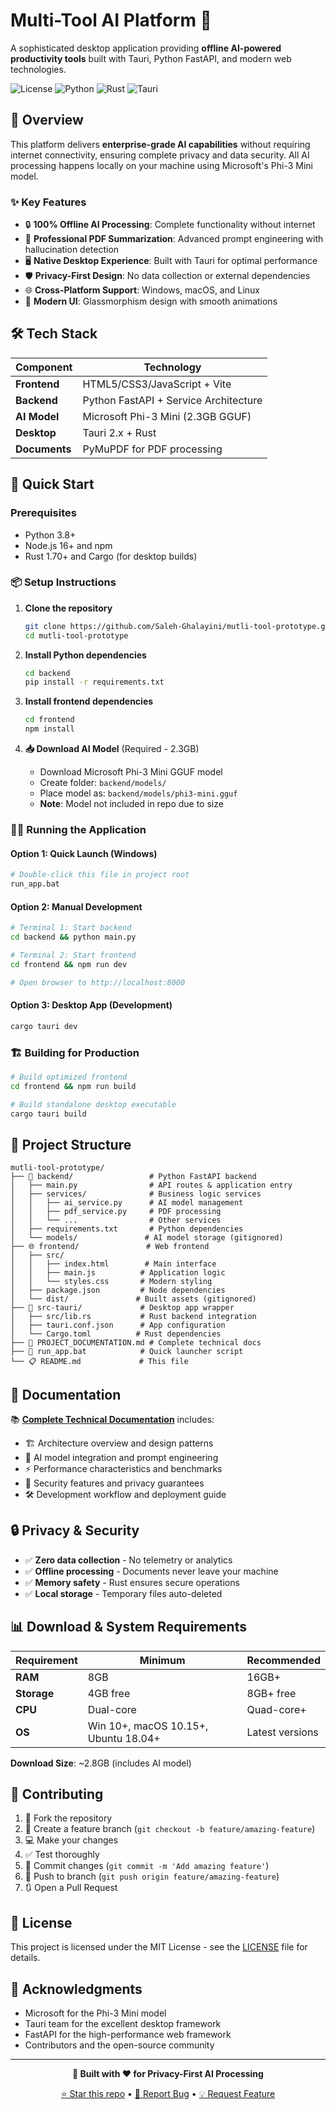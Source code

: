 # Multi-Tool AI Platform 🚀

A sophisticated desktop application providing **offline AI-powered productivity tools** built with Tauri, Python FastAPI, and modern web technologies.

![License](https://img.shields.io/badge/license-MIT-blue.svg)
![Python](https://img.shields.io/badge/python-3.8+-green.svg)
![Rust](https://img.shields.io/badge/rust-1.70+-orange.svg)
![Tauri](https://img.shields.io/badge/tauri-2.x-blue.svg)

## 🌟 Overview

This platform delivers **enterprise-grade AI capabilities** without requiring internet connectivity, ensuring complete privacy and data security. All AI processing happens locally on your machine using Microsoft's Phi-3 Mini model.

### ✨ Key Features

- 🔒 **100% Offline AI Processing**: Complete functionality without internet
- 📄 **Professional PDF Summarization**: Advanced prompt engineering with hallucination detection  
- 🖥️ **Native Desktop Experience**: Built with Tauri for optimal performance
- 🛡️ **Privacy-First Design**: No data collection or external dependencies
- 🌐 **Cross-Platform Support**: Windows, macOS, and Linux
- 🎨 **Modern UI**: Glassmorphism design with smooth animations

## 🛠️ Tech Stack

| Component | Technology |
|-----------|-------------|
| **Frontend** | HTML5/CSS3/JavaScript + Vite |
| **Backend** | Python FastAPI + Service Architecture |
| **AI Model** | Microsoft Phi-3 Mini (2.3GB GGUF) |
| **Desktop** | Tauri 2.x + Rust |
| **Documents** | PyMuPDF for PDF processing |

## 🚀 Quick Start

### Prerequisites
- Python 3.8+
- Node.js 16+ and npm
- Rust 1.70+ and Cargo (for desktop builds)

### 📦 Setup Instructions

1. **Clone the repository**
   ```bash
   git clone https://github.com/Saleh-Ghalayini/mutli-tool-prototype.git
   cd mutli-tool-prototype
   ```

2. **Install Python dependencies**
   ```bash
   cd backend
   pip install -r requirements.txt
   ```

3. **Install frontend dependencies**
   ```bash
   cd frontend
   npm install
   ```

4. **📥 Download AI Model** (Required - 2.3GB)
   - Download Microsoft Phi-3 Mini GGUF model
   - Create folder: `backend/models/`
   - Place model as: `backend/models/phi3-mini.gguf`
   - **Note**: Model not included in repo due to size

### 🏃‍♂️ Running the Application

#### Option 1: Quick Launch (Windows)
```bash
# Double-click this file in project root
run_app.bat
```

#### Option 2: Manual Development
```bash
# Terminal 1: Start backend
cd backend && python main.py

# Terminal 2: Start frontend  
cd frontend && npm run dev

# Open browser to http://localhost:8000
```

#### Option 3: Desktop App (Development)
```bash
cargo tauri dev
```

### 🏗️ Building for Production

```bash
# Build optimized frontend
cd frontend && npm run build

# Build standalone desktop executable  
cargo tauri build
```

## 📁 Project Structure

```
mutli-tool-prototype/
├── 🐍 backend/                 # Python FastAPI backend
│   ├── main.py                # API routes & application entry
│   ├── services/              # Business logic services  
│   │   ├── ai_service.py      # AI model management
│   │   ├── pdf_service.py     # PDF processing
│   │   └── ...                # Other services
│   ├── requirements.txt       # Python dependencies
│   └── models/               # AI model storage (gitignored)
├── 🌐 frontend/               # Web frontend
│   ├── src/
│   │   ├── index.html        # Main interface
│   │   ├── main.js          # Application logic
│   │   └── styles.css       # Modern styling
│   ├── package.json         # Node dependencies
│   └── dist/               # Built assets (gitignored)
├── 🦀 src-tauri/             # Desktop app wrapper
│   ├── src/lib.rs           # Rust backend integration
│   ├── tauri.conf.json      # App configuration
│   └── Cargo.toml          # Rust dependencies
├── 📖 PROJECT_DOCUMENTATION.md # Complete technical docs
├── 🚀 run_app.bat            # Quick launcher script
└── 📋 README.md             # This file
```

## 📖 Documentation

📚 **[Complete Technical Documentation](PROJECT_DOCUMENTATION.md)** includes:
- 🏗️ Architecture overview and design patterns
- 🤖 AI model integration and prompt engineering
- ⚡ Performance characteristics and benchmarks  
- 🔐 Security features and privacy guarantees
- 🛠️ Development workflow and deployment guide

## 🔒 Privacy & Security

- ✅ **Zero data collection** - No telemetry or analytics
- ✅ **Offline processing** - Documents never leave your machine
- ✅ **Memory safety** - Rust ensures secure operations
- ✅ **Local storage** - Temporary files auto-deleted

## 📊 Download & System Requirements

| Requirement | Minimum | Recommended |
|-------------|---------|-------------|
| **RAM** | 8GB | 16GB+ |
| **Storage** | 4GB free | 8GB+ free |
| **CPU** | Dual-core | Quad-core+ |
| **OS** | Win 10+, macOS 10.15+, Ubuntu 18.04+ | Latest versions |

**Download Size**: ~2.8GB (includes AI model)

## 🤝 Contributing

1. 🍴 Fork the repository
2. 🌟 Create a feature branch (`git checkout -b feature/amazing-feature`)
3. 💻 Make your changes
4. ✅ Test thoroughly
5. 📝 Commit changes (`git commit -m 'Add amazing feature'`)
6. 🚀 Push to branch (`git push origin feature/amazing-feature`)
7. 🔃 Open a Pull Request

## 📄 License

This project is licensed under the MIT License - see the [LICENSE](LICENSE) file for details.

## 🙏 Acknowledgments

- Microsoft for the Phi-3 Mini model
- Tauri team for the excellent desktop framework
- FastAPI for the high-performance web framework
- Contributors and the open-source community

---

<div align="center">

**🚀 Built with ❤️ for Privacy-First AI Processing**

[⭐ Star this repo](https://github.com/Saleh-Ghalayini/mutli-tool-prototype) • [🐛 Report Bug](https://github.com/Saleh-Ghalayini/mutli-tool-prototype/issues) • [💡 Request Feature](https://github.com/Saleh-Ghalayini/mutli-tool-prototype/issues)

</div>